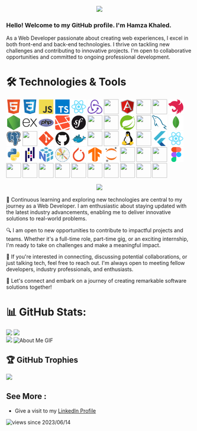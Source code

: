 <!--
**hamzakh86/hamzakh86** is a ✨ _special_ ✨ repository because its `README.md` (this file) appears on your GitHub profile.

Here are some ideas to get you started:

- 🔭 I’m currently working on ...
- 🌱 I’m currently learning ...
- 👯 I’m looking to collaborate on ...
- 🤔 I’m looking for help with ...
- 💬 Ask me about ...
- 📫 How to reach me: ...
- 😄 Pronouns: ...
- ⚡ Fun fact: ...
-->

<p align="center">
<!--   <a href="https://github.com/DenverCoder1/readme-typing-svg"> -->
    <img src="https://readme-typing-svg.herokuapp.com?color=E22FE4&width=380&height=28&lines=Hi👋+I'm+Hamza+Khaled..;Web+Developer;Open-Source+Enthusiast..;Learning+In+Public..;Empowering+Others;Nice+To+Meet+You+....&center=true"></a></p>
    
### Hello! Welcome to my GitHub profile. I'm Hamza Khaled.

As a Web Developer passionate about creating web experiences, I excel in both front-end and back-end technologies. I thrive on tackling new challenges and contributing to innovative projects. I'm open to collaborative opportunities and committed to ongoing professional development.

# 🛠️ Technologies & Tools

<p align="left">
  <!-- Web Basics -->
  <img src="https://raw.githubusercontent.com/devicons/devicon/master/icons/html5/html5-original.svg" width="40" height="40"/>
  <img src="https://raw.githubusercontent.com/devicons/devicon/master/icons/css3/css3-original.svg" width="40" height="40"/>
  <img src="https://raw.githubusercontent.com/devicons/devicon/master/icons/javascript/javascript-original.svg" width="40" height="40"/>
  <img src="https://raw.githubusercontent.com/devicons/devicon/master/icons/typescript/typescript-original.svg" width="40" height="40"/>

  <!-- Frontend -->
  <img src="https://raw.githubusercontent.com/devicons/devicon/master/icons/react/react-original.svg" width="40" height="40"/>
  <img src="https://raw.githubusercontent.com/devicons/devicon/master/icons/redux/redux-original.svg" width="40" height="40"/>
  <img src="https://www.vectorlogo.zone/logos/tailwindcss/tailwindcss-icon.svg" width="40" height="40"/>
  <img src="https://raw.githubusercontent.com/devicons/devicon/master/icons/angularjs/angularjs-original.svg" width="40" height="40"/>
  <img src="https://cdn.worldvectorlogo.com/logos/ionic-icon.svg" width="40" height="40"/>
  <img src="https://cdn.worldvectorlogo.com/logos/nextjs-2.svg" width="40" height="40"/>
  <img src="https://raw.githubusercontent.com/devicons/devicon/master/icons/nestjs/nestjs-plain.svg" width="40" height="40"/>

  <!-- Backend -->
  <img src="https://raw.githubusercontent.com/devicons/devicon/master/icons/nodejs/nodejs-original.svg" width="40" height="40"/>
  <img src="https://raw.githubusercontent.com/devicons/devicon/master/icons/express/express-original.svg" width="40" height="40"/>
  <img src="https://raw.githubusercontent.com/devicons/devicon/master/icons/php/php-original.svg" width="40" height="40"/>
  <img src="https://raw.githubusercontent.com/devicons/devicon/master/icons/laravel/laravel-plain.svg" width="40" height="40"/>
  <img src="https://raw.githubusercontent.com/devicons/devicon/master/icons/symfony/symfony-original.svg" width="40" height="40"/>
  <img src="https://cdn.worldvectorlogo.com/logos/codeigniter.svg" width="40" height="40"/>
  <img src="https://cdn.worldvectorlogo.com/logos/django.svg" width="40" height="40"/>
  <img src="https://raw.githubusercontent.com/devicons/devicon/master/icons/spring/spring-original.svg" width="40" height="40"/>
  <img src="https://cdn.worldvectorlogo.com/logos/quarkus.svg" width="40" height="40"/>

  <!-- Databases -->
  <img src="https://raw.githubusercontent.com/devicons/devicon/master/icons/mysql/mysql-original.svg" width="40" height="40"/>
  <img src="https://raw.githubusercontent.com/devicons/devicon/master/icons/mongodb/mongodb-original.svg" width="40" height="40"/>
  <img src="https://raw.githubusercontent.com/devicons/devicon/master/icons/postgresql/postgresql-original.svg" width="40" height="40"/>
  <img src="https://cdn.worldvectorlogo.com/logos/prisma-2.svg" width="40" height="40"/>

  <!-- Tools & DevOps -->
  <img src="https://raw.githubusercontent.com/devicons/devicon/master/icons/git/git-original.svg" width="40" height="40"/>
  <img src="https://raw.githubusercontent.com/devicons/devicon/master/icons/github/github-original.svg" width="40" height="40"/>
  <img src="https://raw.githubusercontent.com/devicons/devicon/master/icons/docker/docker-original.svg" width="40" height="40"/>
  <img src="https://cdn.worldvectorlogo.com/logos/jenkins-1.svg" width="40" height="40"/>
  <img src="https://www.vectorlogo.zone/logos/swagger/swagger-icon.svg" width="40" height="40"/>
  <img src="https://raw.githubusercontent.com/devicons/devicon/master/icons/linux/linux-original.svg" width="40" height="40"/>
  <img src="https://cdn.worldvectorlogo.com/logos/microsoft-windows-22.svg" width="40" height="40"/>

  <!-- Mobile -->
  <img src="https://raw.githubusercontent.com/devicons/devicon/master/icons/flutter/flutter-original.svg" width="40" height="40"/>
  <img src="https://raw.githubusercontent.com/devicons/devicon/master/icons/react/react-original.svg" width="40" height="40"/>

  <!-- Data Science / AI -->
  <img src="https://raw.githubusercontent.com/devicons/devicon/master/icons/python/python-original.svg" width="40" height="40"/>
  <img src="https://raw.githubusercontent.com/devicons/devicon/master/icons/pandas/pandas-original.svg" width="40" height="40"/>
  <img src="https://raw.githubusercontent.com/devicons/devicon/master/icons/numpy/numpy-original.svg" width="40" height="40"/>
  <img src="https://raw.githubusercontent.com/devicons/devicon/master/icons/matplotlib/matplotlib-original.svg" width="40" height="40"/>
  <img src="https://raw.githubusercontent.com/devicons/devicon/master/icons/pytorch/pytorch-original.svg" width="40" height="40"/>
  <img src="https://raw.githubusercontent.com/devicons/devicon/master/icons/tensorflow/tensorflow-original.svg" width="40" height="40"/>
  <img src="https://raw.githubusercontent.com/devicons/devicon/master/icons/jupyter/jupyter-original.svg" width="40" height="40"/>
  <img src="https://cdn.worldvectorlogo.com/logos/google-colab.svg" width="40" height="40"/>
  <img src="https://cdn.worldvectorlogo.com/logos/opencv.svg" width="40" height="40"/>
  <img src="https://cdn.worldvectorlogo.com/logos/yolo.svg" width="40" height="40"/>
  
  <!-- Design -->
  <img src="https://raw.githubusercontent.com/devicons/devicon/master/icons/figma/figma-original.svg" width="40" height="40"/>
  <img src="https://cdn.worldvectorlogo.com/logos/adobe-photoshop-2.svg" width="40" height="40"/>
  <img src="https://cdn.worldvectorlogo.com/logos/adobe-illustrator-cc.svg" width="40" height="40"/>
  <img src="https://cdn.worldvectorlogo.com/logos/adobe-after-effects-1.svg" width="40" height="40"/>
  <img src="https://cdn.worldvectorlogo.com/logos/blender-2.svg" width="40" height="40"/>
  <img src="https://cdn.worldvectorlogo.com/logos/canva-1.svg" width="40" height="40"/>

  <!-- Other Frameworks -->
  <img src="https://cdn.worldvectorlogo.com/logos/unity-69.svg" width="40" height="40"/>
  <img src="https://cdn.worldvectorlogo.com/logos/leaflet.svg" width="40" height="40"/>
  <img src="https://cdn.worldvectorlogo.com/logos/wordpress-icon.svg" width="40" height="40"/>
  <img src="https://cdn.worldvectorlogo.com/logos/odoo.svg" width="40" height="40"/>
  <img src="https://cdn.worldvectorlogo.com/logos/electron-4.svg" width="40" height="40"/>
</p>

<p align="center">
  <a href="https://github.com/DenverCoder1/readme-typing-svg">
    <img src="https://readme-typing-svg.herokuapp.com?color=E22FE4&width=380&height=28&lines=Hi👋+I'm+Md+Nadeem+Sarwar..;Microsoft+Student+Ambassador;Open-Source+Enthusiast..;Learning+In+Public..;Empowering+Others;Nice+To+Meet+You+....&center=true"></a>
</p
    
📖 Continuous learning and exploring new technologies are central to my journey as a Web Developer. I am enthusiastic about staying updated with the latest industry advancements, enabling me to deliver innovative solutions to real-world problems.

🔍 I am open to new opportunities to contribute to impactful projects and teams. Whether it's a full-time role, part-time gig, or an exciting internship, I'm ready to take on challenges and make a meaningful impact.

🤝 If you're interested in connecting, discussing potential collaborations, or just talking tech, feel free to reach out. I'm always open to meeting fellow developers, industry professionals, and enthusiasts.

🌟 Let's connect and embark on a journey of creating remarkable software solutions together!


# 📊 GitHub Stats:
![](https://github-readme-stats.vercel.app/api/top-langs/?username=hamzakh86&theme=radical&border=false&include_all_commits=true&count_private=true&layout=compact)
![](https://github-readme-stats.vercel.app/api?username=hamzakh86&theme=radical&border=false&include_all_commits=true&count_private=true)<br/>
![](https://github-readme-streak-stats.herokuapp.com/?user=hamzakh86&theme=radical&hide_border=false)
<img src="https://github.com/7oSkaaa/7oSkaaa/blob/main/Images/about_me.gif?raw=true" alt="About Me GIF" width="180px">
<br/>

## 🏆 GitHub Trophies
![](https://github-profile-trophy.vercel.app/?username=hamzakh86&theme=radical&no-frame=false&no-bg=true&margin-w=4)


## See More :

- Give a visit to my [LinkedIn Profile](https://www.linkedin.com/in/hamza-khaled-16a114290/)

<!--END_SECTION:waka-->
![views since 2023/06/14](https://visitor-badge-deno.deno.dev/hamzakh86.hamzakh86.svg)


